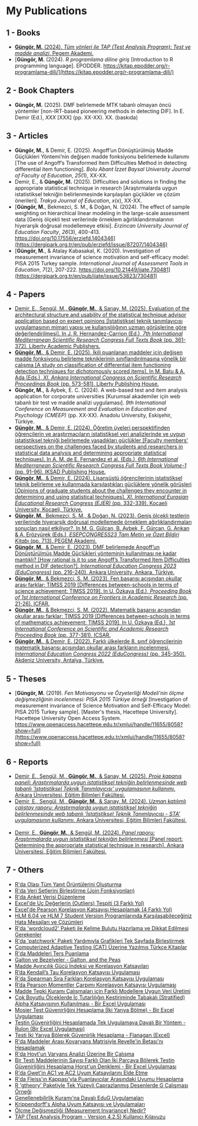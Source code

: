 # My Publications

## 1 - Books
+ [**Güngör, M.** (2024). _Tüm yönleri ile TAP (Test Analysis Program): Test ve madde analizi_. Pegem Akademi.](https://pegem.net/urun/Tum-Yonleri-ile-TAP-Test-Analysis-Program-Test-ve-Madde-Analizi/292333) <img src="https://github.com/jackiboy/flagpack/blob/master/flags/4x3/tr.svg" width="16" height="12">
+ [**Güngör, M.** (2024). _R programlama diline giriş_ [Introduction to R programming language]. EPODDER. https://kitap.epodder.org/r-programlama-dili/](https://kitap.epodder.org/r-programlama-dili/) <img src="https://github.com/jackiboy/flagpack/blob/master/flags/4x3/tr.svg" width="16" height="12">

## 2 - Book Chapters
+ **Güngör, M.** (2025). DMF belirlemede MTK tabanlı olmayan öncü yöntemler [non-IRT-based pioneering methods in detecting DIF]. In E. Demir (Ed.), _XXX_ [XXX] (pp. XX-XX). XX. (baskıda) <img src="https://github.com/jackiboy/flagpack/blob/master/flags/4x3/tr.svg" width="16" height="12">

## 3 - Articles
+ **Güngör, M.**, & Demir, E. (2025). Angoff’un Dönüştürülmüş Madde Güçlükleri Yöntemi’nin değişen madde fonksiyonu belirlemede kullanımı [The use of Angoff’s Transformed Item Difficulties Method in detecting differential item functioning]. _Bolu Abant İzzet Baysal University Journal of Faculty of Education_, _25_(1), XX-XX. <img src="https://github.com/jackiboy/flagpack/blob/master/flags/4x3/tr.svg" width="16" height="12">
+ Demir, E., & **Güngör, M.** (2025). Difficulties and solutions in finding the appropriate statistical technique in research [Araştırmalarda uygun istatistiksel tekniğin belirlenmesinde karşılaşılan güçlükler ve çözüm önerileri]. _Trakya Journal of Education_, _x_(x), XX-XX. <img src="https://github.com/jackiboy/flagpack/blob/master/flags/4x3/gb.svg" width="16" height="12">
+ [**Güngör, M.**, Bekmezci, S. M., & Doğan, N. (2024). The effect of sample weighting on hierarchical linear modeling in the large-scale assessment data [Geniş ölçekli test verilerinde örneklem ağırlıklandırmalarının hiyerarşik doğrusal modellemeye etkisi]. _Erzincan University Journal of Education Faculty_, _26_(3), 400-413. https://doi.org/10.17556/erziefd.1404346](https://dergipark.org.tr/en/pub/erziefd/issue/87207/1404346) <img src="https://github.com/jackiboy/flagpack/blob/master/flags/4x3/gb.svg" width="16" height="12">
+ [**Güngör, M.**, & Atalay Kabasakal, K. (2020). Investigation of measurement invariance of science motivation and self-efficacy model: PISA 2015 Turkey sample. _International Journal of Assessment Tools in Education_, _7_(2), 207-222. https://doi.org/10.21449/ijate.730481](https://dergipark.org.tr/en/pub/ijate/issue/53823/730481) <img src="https://github.com/jackiboy/flagpack/blob/master/flags/4x3/gb.svg" width="16" height="12">

## 4 - Papers
+ [Demir, E., Şengül, M., **Güngör, M.**, & Sarıay, M. (2025). Evaluation of the architectural structure and usability of the statistical technique advisor application based on expert opinions [İstatistiksel teknik tanımlayıcısı uygulamasının mimari yapısı ve kullanışlılığının uzman görüşlerine göre değerlendirilmesi]. In J. R. Hernandez-Carrion (Ed.), _7th International Mediterranean Scientific Research Congress Full Texts Book_ (pp. 361-372). Liberty Academic Publishers.](https://www.researchgate.net/publication/388218670_Evaluation_of_the_Architectural_Structure_and_Usability_of_the_Statistical_Technique_Advisor_Application_Based_on_Expert_Opinions) <img src="https://github.com/jackiboy/flagpack/blob/master/flags/4x3/gb.svg" width="16" height="12">
+ [**Güngör, M.**, & Demir, E. (2025). İkili puanlanan maddeler için değişen madde fonksiyonu belirleme tekniklerinin sınıflandırılmasına yönelik bir çalışma [A study on classification of differential item functioning detection techniques for dichotomously scored items]. In M. Batu & A. Ada (Eds.), _XI. Ankara International Congress on Scientific Research Proceedings Book_ (pp. 573-581). Liberty Publishing House.](https://www.researchgate.net/publication/387949074_Ikili_Puanlanan_Maddeler_Icin_Degisen_Madde_Fonksiyonu_Belirleme_Tekniklerinin_Siniflandirilmasina_Yonelik_Bir_Calisma_A_Study_on_Classification_of_Differential_Item_Functioning_Detection_Techniques_f) <img src="https://github.com/jackiboy/flagpack/blob/master/flags/4x3/tr.svg" width="16" height="12">
+ **Güngör, M.**, & Aybek, E. C. (2024). A web-based test and item analysis application for corporate universities [Kurumsal akademiler için web tabanlı bir test ve madde analizi uygulaması]. _9th International Conference on Measurement and Evaluation in Education and Psychology (CMEEP)_ (pp. XX-XX). Anadolu University, Eskişehir, Türkiye. <img src="https://github.com/jackiboy/flagpack/blob/master/flags/4x3/gb.svg" width="16" height="12">
+ [**Güngör, M.**, & Demir, E. (2024). Öğretim üyeleri perspektifinden öğrencilerin ve araştırmacıların istatistiksel veri analizlerinde ve uygun istatistiksel tekniği belirlemede yaşadıkları güçlükler [Faculty members' perspectives on the challenges faced by students and researchers in statistical data analysis and determining appropriate statistical techniques]. In A. M. de E. Fernandez et al. (Eds.), _6th International Mediterranean Scientific Research Congress Full Texts Book Volume-1_ (pp. 91-96). IKSAD Publishing House.](https://www.researchgate.net/publication/383431932_Ogretim_Uyeleri_Perspektifinden_Ogrencilerin_ve_Arastirmacilarin_Istatistiksel_Veri_Analizlerinde_ve_Uygun_Istatistiksel_Teknigi_Belirlemede_Yasadiklari_Guclukler) <img src="https://github.com/jackiboy/flagpack/blob/master/flags/4x3/tr.svg" width="16" height="12">
+ [**Güngör, M.**, & Demir, E. (2024). Lisansüstü öğrencilerinin istatistiksel teknik belirleme ve kullanmada karşılaştıkları güçlüklere yönelik görüşleri [Opinions of graduate students about the challenges they encounter in determining and using statistical techniques]. _XI. International Eurasian Educational Research Congress (EJER)_ (pp. 332-339). Kocaeli University, Kocaeli, Türkiye.](https://www.researchgate.net/publication/385760429_Lisansustu_Ogrencilerinin_Istatistiksel_Teknik_Belirleme_ve_Kullanmada_Karsilastiklari_Gucluklere_Yonelik_Gorusleri_Opinions_of_Graduate_Students_About_the_Challenges_They_Encounter_in_Determining_and) <img src="https://github.com/jackiboy/flagpack/blob/master/flags/4x3/tr.svg" width="16" height="12">
+ [**Güngör, M.**, Bekmezci, S. M., & Doğan, N. (2023). Geniş ölçekli testlerin verilerinde hiyerarşik doğrusal modellemede örneklem ağırlıklandırmaları sonuçları nasıl etkiliyor?. In M. G. Gülcan, B. Aybek, F. Gürcan, G. Arıkan & A. Erözyürek (Eds.), _ESEPCONGRESS23 Tam Metin ve Özet Bildiri Kitabı_ (pp. 713). PEGEM Akademi.](https://www.researchgate.net/publication/377233726_Genis_Olcekli_Testlerin_Verilerinde_Hiyerarsik_Dogrusal_Modellemede_Orneklem_Agirliklandirmalari_Sonuclari_Nasil_Etkiliyor) <img src="https://github.com/jackiboy/flagpack/blob/master/flags/4x3/tr.svg" width="16" height="12">
+ [**Güngör, M.**, & Demir, E. (2023). DMF belirlemede Angoff’un Dönüştürülmüş Madde Güçlükleri yönteminin kullanılması ne kadar mantıklı? [How rational is it to use Angoff’s Transformed Item Difficulties method in DIF detection?]. _International Education Congress 2023 (EduCongress)_ (pp. 216-240). Ankara University, Ankara, Türkiye.](https://www.researchgate.net/publication/374899731_DMF_Belirlemede_Angoff'un_Donusturulmus_Madde_Guclukleri_Yonteminin_Kullanilmasi_Ne_Kadar_Mantikli) <img src="https://github.com/jackiboy/flagpack/blob/master/flags/4x3/tr.svg" width="16" height="12">
+ [**Güngör, M.**, & Bekmezci, S. M. (2023). Fen başarısı açısından okullar arası farklar: TIMSS 2019 [Differences between-schools in terms of science achievement: TIMSS 2019]. In U. Özkaya (Ed.), _Proceeding Book of 1st International Conference on Frontiers in Academic Research_ (pp. 21-26). ICFAR.](https://www.researchgate.net/publication/368848623_Fen_Basarisi_Acisindan_Okullar_Arasi_Farklar_TIMSS_2019) <img src="https://github.com/jackiboy/flagpack/blob/master/flags/4x3/tr.svg" width="16" height="12">
+ [**Güngör, M.**, & Bekmezci, S. M. (2022). Matematik başarısı açısından okullar arası farklar: TIMSS 2019 [Differences between-schools in terms of mathematics achievement: TIMSS 2019]. In U. Özkaya (Ed.), _1st International Conference on Scientific and Academic Research Proceeding Book_ (pp. 377-381). ICSAR.](https://www.researchgate.net/publication/366581844_Matematik_Basarisi_Acisindan_Okullar_Arasi_Farklar_TIMSS_2019) <img src="https://github.com/jackiboy/flagpack/blob/master/flags/4x3/tr.svg" width="16" height="12">
+ [**Güngör, M.**, & Demir, E. (2022). Farklı ülkelerde 8. sınıf öğrencilerinin matematik başarısı açısından okullar arası farkların incelenmesi. _International Education Congress 2022 (EduCongress)_ (pp. 345-350). Akdeniz University, Antalya, Türkiye.](https://www.researchgate.net/publication/366581748_Farkli_Ulkelerde_8_Sinif_Ogrencilerinin_Matematik_Basarisi_Acisindan_Okullar_Arasi_Farklarin_Incelenmesi) <img src="https://github.com/jackiboy/flagpack/blob/master/flags/4x3/tr.svg" width="16" height="12">

## 5 - Theses
+ [**Güngör, M.** (2019). _Fen Motivasyonu ve Özyeterliği Modeli'nin ölçme değişmezliğinin incelenmesi: PISA 2015 Türkiye örneği_ [Investigation of measurement invariance of Science Motivation and Self-Efficacy Model: PISA 2015 Turkey sample]. [Master's thesis, Hacettepe University]. Hacettepe University Open Access System. https://www.openaccess.hacettepe.edu.tr/xmlui/handle/11655/8058?show=full](https://www.openaccess.hacettepe.edu.tr/xmlui/handle/11655/8058?show=full) <img src="https://github.com/jackiboy/flagpack/blob/master/flags/4x3/tr.svg" width="16" height="12">

## 6 - Reports
+ [Demir, E., Şengül, M., **Güngör, M.**, & Sarıay, M. (2025). _Proje kapanış paneli: Araştırmalarda uygun istatistiksel tekniğin belirlenmesinde web tabanlı 'İstatistiksel Teknik Tanımlayıcısı' uygulamasının kullanımı_. Ankara Üniversitesi, Eğitim Bilimleri Fakültesi.](https://www.researchgate.net/publication/388105580_PROJE_KAPANIS_PANELI_Arastirmalarda_Uygun_Istatistiksel_Teknigin_Belirlenmesinde_WEB_Tabanli_'Istatistiksel_Teknik_Tanimlayicisi'_Uygulamasinin_Kullanimi) <img src="https://github.com/jackiboy/flagpack/blob/master/flags/4x3/tr.svg" width="16" height="12">
+ [Demir, E., Şengül, M., **Güngör, M.**, & Sarıay, M. (2024). _Uzman katılımlı çalıştay raporu: Araştırmalarda uygun istatistiksel tekniğin belirlenmesinde web tabanlı 'İstatistiksel Teknik Tanımlayıcısı - STA' uygulamasının kullanımı_. Ankara Üniversitesi, Eğitim Bilimleri Fakültesi.](https://www.researchgate.net/publication/386789104_Uzman_Katilimli_Calistay_Arastirmalarda_Uygun_Istatistiksel_Teknigin_Belirlenmesinde_WEB_Tabanli_'Istatistiksel_Teknik_Tanimlayicisi'_Uygulamasinin_Kullanimi) <img src="https://github.com/jackiboy/flagpack/blob/master/flags/4x3/tr.svg" width="16" height="12">
+ [Demir, E., **Güngör, M.**, & Şengül, M. (2024). _Panel raporu: Araştırmalarda uygun istatistiksel tekniğin belirlenmesi_ [Panel report: Determining the appropriate statistical technique in research]. Ankara Üniversitesi, Eğitim Bilimleri Fakültesi.](https://www.researchgate.net/publication/381879105_Panel_Raporu_Arastirmalarda_Uygun_Istatistiksel_Teknigin_Belirlenmesi) <img src="https://github.com/jackiboy/flagpack/blob/master/flags/4x3/tr.svg" width="16" height="12">

## 7 - Others
+ [R'da Olası Tüm Yanıt Örüntülerini Oluşturma](https://www.academia.edu/111105022/Rda_Olas%C4%B1_T%C3%BCm_Yan%C4%B1t_%C3%96r%C3%BCnt%C3%BClerini_Olu%C5%9Fturma)
+ [R'da Veri Setlerini Birleştirme (Join Fonksiyonları)](https://www.academia.edu/108863423/Rda_Veri_Setlerini_Birle%C5%9Ftirme_Join_Fonksiyonlar%C4%B1_)
+ [R'da Anket Verisi Düzenleme](https://www.academia.edu/108528986/Rda_Anket_Verisi_D%C3%BCzenleme)
+ [Excel'de Uç Değerlerin (Outliers) Tespiti (3 Farklı Yol)](https://www.academia.edu/100089180/Excelde_U%C3%A7_De%C4%9Ferlerin_Outliers_Tespiti_3_Farkl%C4%B1_Yol_)
+ [Excel'de Pearson Korelasyon Katsayısı Hesaplamak (4 Farklı Yol)](https://www.academia.edu/99951756/Excelde_Pearson_Korelasyon_Katsay%C4%B1s%C4%B1_Hesaplamak_4_Farkl%C4%B1_Yol_)
+ [HLM 6.04 ve HLM 7 Student Version Programlarında Karşılaşabileceğiniz Hata Mesajları ve Çözümleri](https://www.academia.edu/99760494/HLM_6_04_ve_HLM_7_Student_Version_Programlar%C4%B1nda_Kar%C5%9F%C4%B1la%C5%9Fabilece%C4%9Finiz_Hata_Mesajlar%C4%B1_ve_%C3%87%C3%B6z%C3%BCmleri)
+ [R'da 'wordcloud2' Paketi ile Kelime Bulutu Hazırlama ve Dikkat Edilmesi Gerekenler](https://www.academia.edu/99759800/Rda_wordcloud2_Paketi_ile_Kelime_Bulutu_Haz%C4%B1rlama_ve_Dikkat_Edilmesi_Gerekenler)
+ [R'da 'patchwork' Paketi Yardımıyla Grafikleri Tek Sayfada Birleştirmek](https://www.academia.edu/99759695/Rda_patchwork_Paketi_Yard%C4%B1m%C4%B1yla_Grafikleri_Tek_Sayfada_Birle%C5%9Ftirmek)
+ [Computerized Adaptive Testing (CAT) Üzerine Yazılmış Türkçe Kitaplar](https://www.academia.edu/99758794/Computerized_Adaptive_Testing_CAT_%C3%9Czerine_Yaz%C4%B1lm%C4%B1%C5%9F_T%C3%BCrk%C3%A7e_Kitaplar)
+ [R'da Maddeleri Ters Puanlama](https://www.academia.edu/99757040/Rda_Maddeleri_Ters_Puanlama)
+ [Galton ve Bezelyeler - Galton, and the Peas](https://www.academia.edu/99756523/Galton_ve_Bezelyeler_Galton_and_the_Peas_)
+ [Madde Ayırıcılık Gücü İndeksi ve Korelasyon Katsayıları](https://www.academia.edu/99747334/Madde_Ay%C4%B1r%C4%B1c%C4%B1l%C4%B1k_G%C3%BCc%C3%BC_%C4%B0ndeksi_ve_Korelasyon_Katsay%C4%B1lar%C4%B1)
+ [R’da Kendall’s Tau Korelasyon Katsayısı Uygulaması](https://www.academia.edu/44912235/R_da_Kendall_s_Tau_Korelasyon_Katsay%C4%B1s%C4%B1_Uygulamas%C4%B1)
+ [R'da Spearman Sıra Farkları Korelasyon Katsayısı Uygulaması](https://www.academia.edu/44912226/Rda_Spearman_S%C4%B1ra_Farklar%C4%B1_Korelasyon_Katsay%C4%B1s%C4%B1_Uygulamas%C4%B1)
+ [R’da Pearson Momentler Çarpımı Korelasyon Katsayısı Uygulaması](https://www.academia.edu/44912218/R_da_Pearson_Momentler_%C3%87arp%C4%B1m%C4%B1_Korelasyon_Katsay%C4%B1s%C4%B1_Uygulamas%C4%B1)
+ [Madde Tepki Kuramı Çalışmaları için Farklı Modellere Uygun Veri Üretimi](https://www.academia.edu/44912209/Madde_Tepki_Kuram%C4%B1_%C3%87al%C4%B1%C5%9Fmalar%C4%B1_i%C3%A7in_Farkl%C4%B1_Modellere_Uygun_Veri_%C3%9Cretimi)
+ [Çok Boyutlu Ölçeklerde İç Tutarlılığın Kestiriminde Tabakalı (Stratified) Alpha Katsayısının Kullanılması - Bir Excel Uygulaması](https://www.academia.edu/44101935/%C3%87ok_Boyutlu_%C3%96l%C3%A7eklerde_%C4%B0%C3%A7_Tutarl%C4%B1l%C4%B1%C4%9F%C4%B1n_Kestiriminde_Tabakal%C4%B1_Stratified_Alpha_Katsay%C4%B1s%C4%B1n%C4%B1n_Kullan%C4%B1lmas%C4%B1_Bir_Excel_Uygulamas%C4%B1)
+ [Mosier Test Güvenirliğini Hesaplama (İki Yarıya Bölme) - Bir Excel Uygulaması](https://www.academia.edu/44101909/Mosier_Test_G%C3%BCvenirli%C4%9Fini_Hesaplama_%C4%B0ki_Yar%C4%B1ya_B%C3%B6lme_Bir_Excel_Uygulamas%C4%B1)
+ [Testin Güvenirliğini Hesaplamada Tek Uygulamaya Dayalı Bir Yöntem - Rulon (Bir Excel Uygulaması)](https://www.academia.edu/44101896/Testin_G%C3%BCvenirli%C4%9Fini_Hesaplamada_Tek_Uygulamaya_Dayal%C4%B1_Bir_Y%C3%B6ntem_Rulon_Bir_Excel_Uygulamas%C4%B1_)
+ [Testi İki Yarıya Bölerek Güvenirlik Hesaplama - Flanagan (Excel)](https://www.academia.edu/44101866/Testi_%C4%B0ki_Yar%C4%B1ya_B%C3%B6lerek_G%C3%BCvenirlik_Hesaplama_Flanagan_Excel_)
+ [R'da Maddeler Arası Kovaryans Matrisiyle Revelle'in Betası'nı Hesaplamak](https://www.academia.edu/44101849/Rda_Maddeler_Aras%C4%B1_Kovaryans_Matrisiyle_Revellein_Betas%C4%B1n%C4%B1_Hesaplamak)
+ [R'da Hoyt'un Varyans Analizi Üzerine Bir Çalışma](https://www.academia.edu/44101826/Rda_Hoytun_Varyans_Analizi_%C3%9Czerine_Bir_%C3%87al%C4%B1%C5%9Fma)
+ [Bir Testi Maddelerinin Sayısı Farklı Olan İki Parçaya Bölerek Testin Güvenirliğini Hesaplama Horst'un Denklemi - Bir Excel Uygulaması](https://www.academia.edu/44101813/Bir_Testi_Maddelerinin_Say%C4%B1s%C4%B1_Farkl%C4%B1_Olan_%C4%B0ki_Par%C3%A7aya_B%C3%B6lerek_Testin_G%C3%BCvenirli%C4%9Fini_Hesaplama_Horstun_Denklemi_Bir_Excel_Uygulamas%C4%B1)
+ [R'da Gwet'in AC1 ve AC2 Uyum Katsayılarını Elde Etme](https://www.academia.edu/44101771/Rda_Gwetin_AC1_ve_AC2_Uyum_Katsay%C4%B1lar%C4%B1n%C4%B1_Elde_Etme)
+ [R'da Fleiss'ın Kappası'yla Puanlayıcılar Arasındaki Uyumu Hesaplama](https://www.academia.edu/44101282/Rda_Fleiss%C4%B1n_Kappas%C4%B1yla_Puanlay%C4%B1c%C4%B1lar_Aras%C4%B1ndaki_Uyumu_Hesaplama)
+ [R 'gtheory' Paketiyle Tek Yüzeyli Çaprazlanmış Desenlerde G Çalışması Örneği](https://www.academia.edu/44101262/R_gtheory_Paketiyle_Tek_Y%C3%BCzeyli_%C3%87aprazlanm%C4%B1%C5%9F_Desenlerde_G_%C3%87al%C4%B1%C5%9Fmas%C4%B1_%C3%96rne%C4%9Fi)
+ [Genellenebilirlik Kuramı'na Dayalı EduG Uygulamaları](https://www.academia.edu/44101211/Genellenebilirlik_Kuram%C4%B1na_Dayal%C4%B1_EduG_Uygulamalar%C4%B1)
+ [Krippendorff's Alpha Uyum Katsayısı ve Uygulamaları](https://www.academia.edu/44101167/Krippendorffs_Alpha_Uyum_Katsay%C4%B1s%C4%B1_ve_Uygulamalar%C4%B1)
+ [Ölçme Değişmezliği (Measurement Invariance) Nedir?](https://www.academia.edu/44099062/%C3%96l%C3%A7me_De%C4%9Fi%C5%9Fmezli%C4%9Fi_Measurement_Invariance_Nedir)
+ [TAP (Test Analysis Program - Version 4.2.5) Kullanıcı Kılavuzu](https://www.academia.edu/44080369/TAP_Test_Analysis_Program_Version_4_2_5_Kullan%C4%B1c%C4%B1_K%C4%B1lavuzu)




